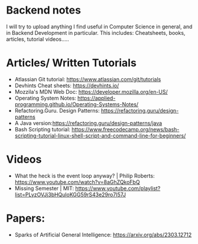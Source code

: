 # Backend notes
I will try to upload anything I find useful in Computer Science in general, and in Backend Development in particular. This includes: Cheatsheets, books, articles, tutorial videos.....

# Articles/ Written Tutorials
- Atlassian Git tutorial:  https://www.atlassian.com/git/tutorials
- Devhints Cheat sheets: https://devhints.io/
- Mozzila's MDN Web Doc: https://developer.mozilla.org/en-US/
- Operating System Notes: https://applied-programming.github.io/Operating-Systems-Notes/
- Refactoring.Guru. Design Patterns: https://refactoring.guru/design-patterns
- A Java version:https://refactoring.guru/design-patterns/java
- Bash Scripting tutorial: https://www.freecodecamp.org/news/bash-scripting-tutorial-linux-shell-script-and-command-line-for-beginners/


# Videos

- What the heck is the event loop anyway? | Philip Roberts: https://www.youtube.com/watch?v=8aGhZQkoFbQ
- Missing Semester | MIT: https://www.youtube.com/playlist?list=PLyzOVJj3bHQuloKGG59rS43e29ro7I57J


# Papers:

- Sparks of Artificial General Intelligence: https://arxiv.org/abs/2303.12712
